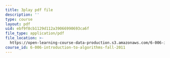 ```yaml
---
title: 3play pdf file
description: ''
type: course
layout: pdf
uid: ebf9f8cb1129d112a39066990693ca6f
file_type: application/pdf
file_location: >-
  https://open-learning-course-data-production.s3.amazonaws.com/6-006-introduction-to-algorithms-fall-2011/ebf9f8cb1129d112a39066990693ca6f_B7hVxCmfPtM.pdf
course_id: 6-006-introduction-to-algorithms-fall-2011
---
```


